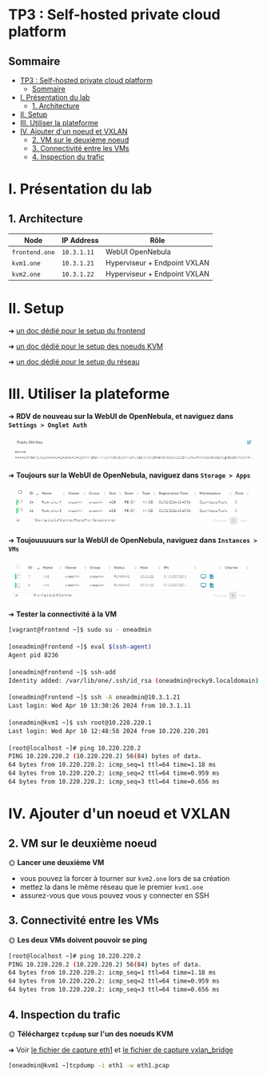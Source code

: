 # TP3 : Self-hosted private cloud platform

## Sommaire

- [TP3 : Self-hosted private cloud platform](#tp3--self-hosted-private-cloud-platform)
  - [Sommaire](#sommaire)
- [I. Présentation du lab](#i-présentation-du-lab)
  - [1. Architecture](#1-architecture)
- [II. Setup](#ii-setup)
- [III. Utiliser la plateforme](#iii-utiliser-la-plateforme)
- [IV. Ajouter d'un noeud et VXLAN](#iv-ajouter-dun-noeud-et-vxlan)
  - [2. VM sur le deuxième noeud](#2-vm-sur-le-deuxième-noeud)
  - [3. Connectivité entre les VMs](#3-connectivité-entre-les-vms)
  - [4. Inspection du trafic](#4-inspection-du-trafic)

# I. Présentation du lab

## 1. Architecture

| Node           | IP Address  | Rôle                         |
|----------------|-------------|------------------------------|
| `frontend.one` | `10.3.1.11` | WebUI OpenNebula             |
| `kvm1.one`     | `10.3.1.21` | Hyperviseur + Endpoint VXLAN |
| `kvm2.one`     | `10.3.1.22` | Hyperviseur + Endpoint VXLAN |

# II. Setup

➜ [un doc dédié pour le setup du frontend](./frontend.md)

➜ [un doc dédié pour le setup des noeuds KVM](./kvm.md)

➜ [un doc dédié pour le setup du réseau](./network.md)

# III. Utiliser la plateforme

➜ **RDV de nouveau sur la WebUI de OpenNebula, et naviguez dans `Settings > Onglet Auth`**

![SSH](./images/ssh.png)

➜ **Toujours sur la WebUI de OpenNebula, naviguez dans `Storage > Apps`**

![ISO](./images/iso.png)

➜ **Toujouuuuurs sur la WebUI de OpenNebula, naviguez dans `Instances > VMs`**

![vsm](./images/vms.png)

➜ **Tester la connectivité à la VM**

```bash
[vagrant@frontend ~]$ sudo su - oneadmin

[oneadmin@frontend ~]$ eval $(ssh-agent)
Agent pid 8236

[oneadmin@frontend ~]$ ssh-add
Identity added: /var/lib/one/.ssh/id_rsa (oneadmin@rocky9.localdomain)

[oneadmin@frontend ~]$ ssh -A oneadmin@10.3.1.21
Last login: Wed Apr 10 13:30:26 2024 from 10.3.1.11

[oneadmin@kvm1 ~]$ ssh root@10.220.220.1
Last login: Wed Apr 10 12:48:58 2024 from 10.220.220.201

[root@localhost ~]# ping 10.220.220.2
PING 10.220.220.2 (10.220.220.2) 56(84) bytes of data.
64 bytes from 10.220.220.2: icmp_seq=1 ttl=64 time=1.18 ms
64 bytes from 10.220.220.2: icmp_seq=2 ttl=64 time=0.959 ms
64 bytes from 10.220.220.2: icmp_seq=3 ttl=64 time=0.656 ms
```

# IV. Ajouter d'un noeud et VXLAN

## 2. VM sur le deuxième noeud

🌞 **Lancer une deuxième VM**

- vous pouvez la forcer à tourner sur `kvm2.one` lors de sa création
- mettez la dans le même réseau que le premier `kvm1.one`
- assurez-vous que vous pouvez vous y connecter en SSH

## 3. Connectivité entre les VMs

🌞 **Les deux VMs doivent pouvoir se ping**

```bash
[root@localhost ~]# ping 10.220.220.2
PING 10.220.220.2 (10.220.220.2) 56(84) bytes of data.
64 bytes from 10.220.220.2: icmp_seq=1 ttl=64 time=1.18 ms
64 bytes from 10.220.220.2: icmp_seq=2 ttl=64 time=0.959 ms
64 bytes from 10.220.220.2: icmp_seq=3 ttl=64 time=0.656 ms
```

## 4. Inspection du trafic

🌞 **Téléchargez `tcpdump` sur l'un des noeuds KVM**

➜ Voir [le fichier de capture eth1](./eth1.pcap) et [le fichier de capture vxlan_bridge](./vxlan-bridge.pcap)

```bash
[oneadmin@kvm1 ~]tcpdump -i eth1 -w eth1.pcap
```

